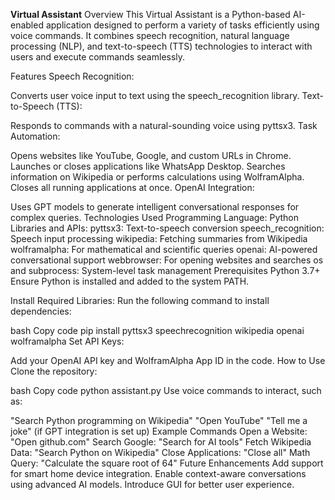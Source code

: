 **Virtual Assistant**
Overview
This Virtual Assistant is a Python-based AI-enabled application designed to perform a variety of tasks efficiently using voice commands. It combines speech recognition, natural language processing (NLP), and text-to-speech (TTS) technologies to interact with users and execute commands seamlessly.

Features
Speech Recognition:

Converts user voice input to text using the speech_recognition library.
Text-to-Speech (TTS):

Responds to commands with a natural-sounding voice using pyttsx3.
Task Automation:

Opens websites like YouTube, Google, and custom URLs in Chrome.
Launches or closes applications like WhatsApp Desktop.
Searches information on Wikipedia or performs calculations using WolframAlpha.
Closes all running applications at once.
OpenAI Integration:

Uses GPT models to generate intelligent conversational responses for complex queries.
Technologies Used
Programming Language: Python
Libraries and APIs:
pyttsx3: Text-to-speech conversion
speech_recognition: Speech input processing
wikipedia: Fetching summaries from Wikipedia
wolframalpha: For mathematical and scientific queries
openai: AI-powered conversational support
webbrowser: For opening websites and searches
os and subprocess: System-level task management
Prerequisites
Python 3.7+
Ensure Python is installed and added to the system PATH.

Install Required Libraries:
Run the following command to install dependencies:

bash
Copy code
pip install pyttsx3 speechrecognition wikipedia openai wolframalpha
Set API Keys:

Add your OpenAI API key and WolframAlpha App ID in the code.
How to Use
Clone the repository:


bash
Copy code
python assistant.py
Use voice commands to interact, such as:

"Search Python programming on Wikipedia"
"Open YouTube"
"Tell me a joke" (if GPT integration is set up)
Example Commands
Open a Website:
"Open github.com"
Search Google:
"Search for AI tools"
Fetch Wikipedia Data:
"Search Python on Wikipedia"
Close Applications:
"Close all"
Math Query:
"Calculate the square root of 64"
Future Enhancements
Add support for smart home device integration.
Enable context-aware conversations using advanced AI models.
Introduce GUI for better user experience.
